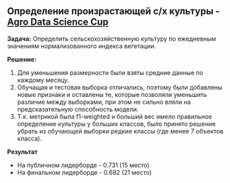 ## Определение произрастающей с/х культуры - [Agro Data Science Cup](https://agro-code.ru/datascience/)
**Задача:** Определить сельскохозяйственную культуру по ежедневным значениям нормализованного индекса вегетации.

**Решение:**
1. Для уменьшения размерности были взяты средние данные по каждому месяцу.
2. Обучащая и тестовая выборка отличались, поэтому были добавлены новые признаки и оставлены те, которые позволяли уменьшить различие между выборками, при этом не сильно вляли на предсказательную способность модели.
3. Т.к. метрикой была f1-weighted и больший вес имело правильное определение культуры у больших классов, было принято решение убрать из обучающей выборки редкие классы (где менее 7 объектов класса).

**Результат**
* На публичном лидерборде - 0.731 (15 место)
* На финальном лидерборде - 0.682 (21 место)
